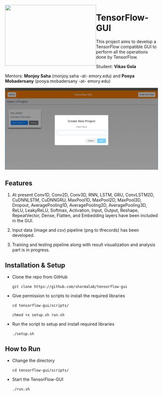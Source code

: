 
<a href="url"><img src="https://1.bp.blogspot.com/-T-jEcKc3EIc/XJVXUldWEJI/AAAAAAAAB4U/Mqk1-XPQ0LEuemA16SXUQ4gbeXwjiDFDwCLcBGAs/s1600/GSoC%2B-%2BVertical%2BWide%2B-%2BGray%2BText%2B-%2BWhite%2BBG.png" align="left" height="200" width="300" ></a>


# TensorFlow-GUI
This project aims to develop a TensorFlow compatible GUI to perform all the operations done by TensorFlow.

Student: **Vikas Gola**

Mentors: **Monjoy Saha** (monjoy.saha -at- emory.edu) and **Pooya Mobadersany** (pooya.mobadersany -at- emory.edu)

![Gui Demo Video](screenshots/shots.gif)

## Features
1. At present Conv1D, Conv2D, Conv3D, RNN, LSTM, GRU, ConvLSTM2D, CuDNNLSTM, CuDNNGRU, MaxPool1D, MaxPool2D, MaxPool3D, Dropout, AveragePooling1D, AveragePooling2D, AveragePooling3D, ReLU, LeakyReLU, Softmax, Activation, Input, Output, Reshape, RepeatVector, Dense, Flatten, and Embedding layers have been included in the GUI. 

2. Input data (image and csv) pipeline (png to tfrecords) has been developed. 

3. Training and testing pipeline along with result visualization and analysis part is in progress. 

## Installation & Setup
- Clone the repo from GitHub

    `git clone https://github.com/sharmalab/tensorflow-gui`
- Give permission to scripts to install the required libraries
  
    `cd tensorflow-gui/scripts/`

    `chmod +x setup.sh run.sh`
- Run the script to setup and install required libraries

    `./setup.sh`

## How to Run
- Change the directory

    `cd tensorflow-gui/scripts/`
- Start the TensorFlow-GUI

    `./run.sh`
